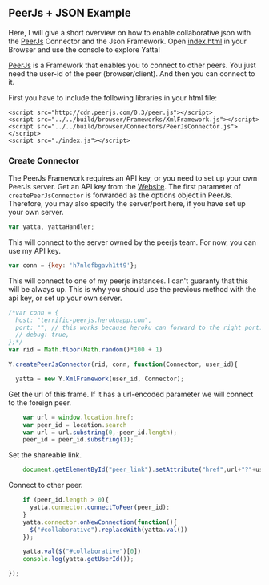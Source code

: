 ## PeerJs + JSON Example
Here, I will give a short overview on how to enable collaborative json with the
[PeerJs](http://peerjs.com/) Connector and the Json Framework. Open
[index.html](http://dadamonad.github.io/Yatta/examples/PeerJs-Json/index.html) in your Browser and
use the console to explore Yatta!

[PeerJs](http://peerjs.com) is a Framework that enables you to connect to other peers. You just need the
user-id of the peer (browser/client). And then you can connect to it.

First you have to include the following libraries in your html file:
```
<script src="http://cdn.peerjs.com/0.3/peer.js"></script>
<script src="../../build/browser/Frameworks/XmlFramework.js"></script>
<script src="../../build/browser/Connectors/PeerJsConnector.js"></script>
<script src="./index.js"></script>
```
### Create Connector

The PeerJs Framework requires an API key, or you need to set up your own PeerJs server.
Get an API key from the [Website](http://peerjs.com/peerserver).
The first parameter of `createPeerJsConnector` is forwarded as the options object in PeerJs.
Therefore, you may also specify the server/port here, if you have set up your own server.


```js
var yatta, yattaHandler;
```


This will connect to the server owned by the peerjs team.
For now, you can use my API key.


```js
var conn = {key: 'h7nlefbgavh1tt9'};
```


This will connect to one of my peerjs instances.
I can't guaranty that this will be always up. This is why you should use the previous method with the api key,
or set up your own server.


```js
/*var conn = {
  host: "terrific-peerjs.herokuapp.com",
  port: "", // this works because heroku can forward to the right port.
  // debug: true,
};*/
var rid = Math.floor(Math.random()*100 + 1)

Y.createPeerJsConnector(rid, conn, function(Connector, user_id){

  yatta = new Y.XmlFramework(user_id, Connector);
```


Get the url of this frame. If it has a url-encoded parameter
we will connect to the foreign peer.


```js
    var url = window.location.href;
    var peer_id = location.search
    var url = url.substring(0,-peer_id.length);
    peer_id = peer_id.substring(1);
```


Set the shareable link.


```js
    document.getElementById("peer_link").setAttribute("href",url+"?"+user_id);
```


Connect to other peer.


```js
    if (peer_id.length > 0){
      yatta.connector.connectToPeer(peer_id);
    }
    yatta.connector.onNewConnection(function(){
      $("#collaborative").replaceWith(yatta.val())
    });

    yatta.val($("#collaborative")[0])
    console.log(yatta.getUserId());

});
```
